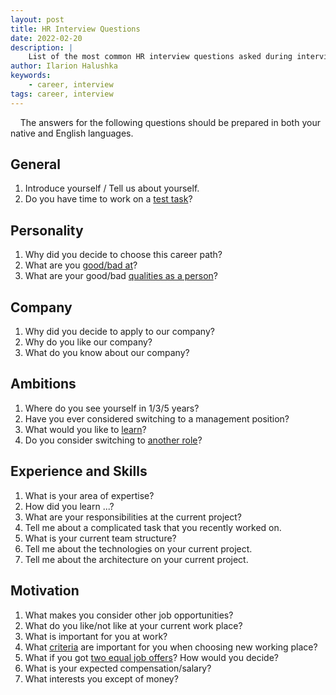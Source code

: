 ```yaml
---
layout: post
title: HR Interview Questions
date: 2022-02-20
description: |
    List of the most common HR interview questions asked during interviews.
author: Ilarion Halushka
keywords:
    - career, interview
tags: career, interview
---
```


&nbsp;&nbsp;&nbsp; The answers for the following questions should be prepared in both 
your native and English languages.

## General
1. Introduce yourself / Tell us about yourself.
1. Do you have time to work on a
   <a target="_blank" href="/Do-Not-Waste-Your-Time-On-Test-Tasks/">test task</a>?

## Personality
1. Why did you decide to choose this career path?
1. What are you
   <a target="_blank" href="/My-Impostor-Syndrome">good/bad at</a>?
1. What are your good/bad
   <a target="_blank" href="/Soft-Skills-of-Senior-Developer">qualities as a person</a>?

## Company
1. Why did you decide to apply to our company?
1. Why do you like our company?
1. What do you know about our company?
   
## Ambitions
1. Where do you see yourself in 1/3/5 years?
1. Have you ever considered switching to a management position?
1. What would you like to
   <a target="_blank" href="/List-Of-Skills-Of-Node-JS-Developer">learn</a>?
1. Do you consider switching to
   <a target="_blank" href="/Why-QA-Automation-Switch-To-Development">another role</a>?
   
## Experience and Skills
1. What is your area of expertise?
1. How did you learn ...?
1. What are your responsibilities at the current project?
1. Tell me about a complicated task that you recently worked on.
1. What is your current team structure?
1. Tell me about the technologies on your current project.
1. Tell me about the architecture on your current project.

## Motivation
1. What makes you consider other job opportunities?
1. What do you like/not like at your current work place?
1. What is important for you at work?
1. What
   <a target="_blank" href="/How-To-Choose-Between-Multiple-Job-Offers">criteria</a>
   are important for you when choosing new working place?
1. What if you got
   <a target="_blank" href="/How-To-Choose-Between-Multiple-Job-Offers">two equal job offers</a>?
   How would you decide?
1. What is your expected compensation/salary?
1. What interests you except of money?
